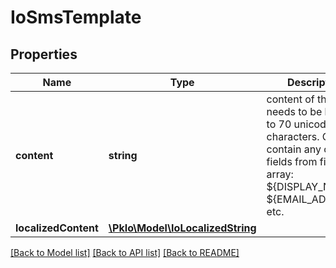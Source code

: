 # IoSmsTemplate

## Properties
Name | Type | Description | Notes
------------ | ------------- | ------------- | -------------
**content** | **string** | content of the SMS; needs to be limited to 70 unicode characters. Can contain any of the fields from fields array: ${DISPLAY_NAME}, ${EMAIL_ADDRESS}, etc. | [optional] 
**localizedContent** | [**\PkIo\Model\IoLocalizedString**](IoLocalizedString.md) |  | [optional] 

[[Back to Model list]](../../README.md#documentation-for-models) [[Back to API list]](../../README.md#documentation-for-api-endpoints) [[Back to README]](../../README.md)

